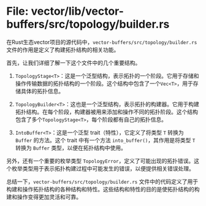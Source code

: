 # File: vector/lib/vector-buffers/src/topology/builder.rs

在Rust生态vector项目的源代码中，`vector-buffers/src/topology/builder.rs`文件的作用是定义了构建拓扑结构的相关功能。

首先，让我们详细了解一下这个文件中的几个重要结构。

1. `TopologyStage<T>`：这是一个泛型结构，表示拓扑的一个阶段。它用于存储和操作传输数据的拓扑结构的一个阶段。这个结构中包含了一个`Vec<T>`，用于存储具体的拓扑信息。

2. `TopologyBuilder<T>`：这也是一个泛型结构，表示拓扑的构建器。它用于构建拓扑结构。在每个阶段，构建器被用来添加和操作不同的拓扑阶段。这个结构包含了多个`TopologyStage<T>`，每个阶段都有自己的拓扑信息。

3. `IntoBuffer<T>`：这是一个泛型 trait（特性），它定义了将类型 `T` 转换为 `Buffer` 的方法。这个 trait 中有一个方法 `into_buffer()`，其作用是将类型 `T` 转换为 `Buffer` 类型，以便在拓扑结构中使用。

另外，还有一个重要的枚举类型 `TopologyError`，定义了可能出现的拓扑错误。这个枚举类型用于表示拓扑构建过程中可能发生的错误，以便提供相关错误处理。

总结一下，`vector-buffers/src/topology/builder.rs` 文件中的代码定义了用于构建和操作拓扑结构的各种结构和特性。这些结构和特性的目的是使拓扑结构的构建和操作变得更加灵活和可靠。

